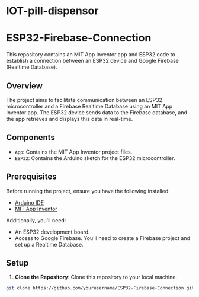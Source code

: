 # IOT-pill-dispensor
# ESP32-Firebase-Connection

This repository contains an MIT App Inventor app and ESP32 code to establish a connection between an ESP32 device and Google Firebase (Realtime Database).

## Overview

The project aims to facilitate communication between an ESP32 microcontroller and a Firebase Realtime Database using an MIT App Inventor app. The ESP32 device sends data to the Firebase database, and the app retrieves and displays this data in real-time.

## Components

- `App`: Contains the MIT App Inventor project files.
- `ESP32`: Contains the Arduino sketch for the ESP32 microcontroller.

## Prerequisites

Before running the project, ensure you have the following installed:

- [Arduino IDE](https://www.arduino.cc/en/software)
- [MIT App Inventor](http://ai2.appinventor.mit.edu/)

Additionally, you'll need:

- An ESP32 development board.
- Access to Google Firebase. You'll need to create a Firebase project and set up a Realtime Database.

## Setup

1. **Clone the Repository**: Clone this repository to your local machine.

```bash
git clone https://github.com/yourusername/ESP32-Firebase-Connection.git
